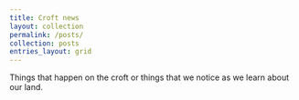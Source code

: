 ```yaml
---
title: Croft news
layout: collection
permalink: /posts/
collection: posts
entries_layout: grid
---
```

Things that happen on the croft or things that we notice as we learn about our land.
